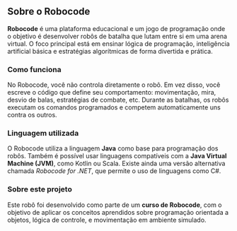 ## Sobre o Robocode

**Robocode** é uma plataforma educacional e um jogo de programação onde o objetivo é desenvolver robôs de batalha que lutam entre si em uma arena virtual. O foco principal está em ensinar lógica de programação, inteligência artificial básica e estratégias algorítmicas de forma divertida e prática.

### Como funciona

No Robocode, você não controla diretamente o robô. Em vez disso, você escreve o código que define seu comportamento: movimentação, mira, desvio de balas, estratégias de combate, etc. Durante as batalhas, os robôs executam os comandos programados e competem automaticamente uns contra os outros.

### Linguagem utilizada

O Robocode utiliza a linguagem **Java** como base para programação dos robôs. Também é possível usar linguagens compatíveis com a **Java Virtual Machine (JVM)**, como Kotlin ou Scala. Existe ainda uma versão alternativa chamada *Robocode for .NET*, que permite o uso de linguagens como C#.

### Sobre este projeto

Este robô foi desenvolvido como parte de um **curso de Robocode**, com o objetivo de aplicar os conceitos aprendidos sobre programação orientada a objetos, lógica de controle, e movimentação em ambiente simulado.
